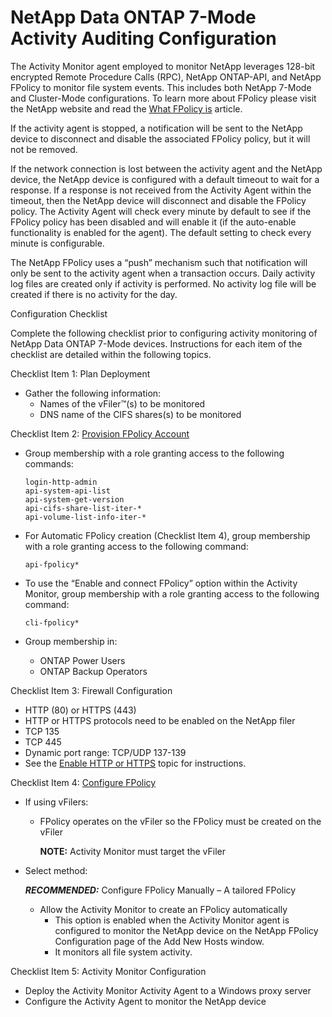 # NetApp Data ONTAP 7-Mode Activity Auditing Configuration

The Activity Monitor agent employed to monitor NetApp leverages 128-bit encrypted Remote Procedure
Calls (RPC), NetApp ONTAP-API, and NetApp FPolicy to monitor file system events. This includes both
NetApp 7-Mode and Cluster-Mode configurations. To learn more about FPolicy please visit the NetApp
website and read the
[What FPolicy is](https://library.netapp.com/ecmdocs/ECMP1401220/html/GUID-54FE1A84-6CF0-447E-9AAE-F43B61CA2138.html)
article.

If the activity agent is stopped, a notification will be sent to the NetApp device to disconnect and
disable the associated FPolicy policy, but it will not be removed.

If the network connection is lost between the activity agent and the NetApp device, the NetApp
device is configured with a default timeout to wait for a response. If a response is not received
from the Activity Agent within the timeout, then the NetApp device will disconnect and disable the
FPolicy policy. The Activity Agent will check every minute by default to see if the FPolicy policy
has been disabled and will enable it (if the auto-enable functionality is enabled for the agent).
The default setting to check every minute is configurable.

The NetApp FPolicy uses a “push” mechanism such that notification will only be sent to the activity
agent when a transaction occurs. Daily activity log files are created only if activity is performed.
No activity log file will be created if there is no activity for the day.

Configuration Checklist

Complete the following checklist prior to configuring activity monitoring of NetApp Data ONTAP
7-Mode devices. Instructions for each item of the checklist are detailed within the following
topics.

Checklist Item 1: Plan Deployment

- Gather the following information:
  - Names of the vFiler™(s) to be monitored
  - DNS name of the CIFS shares(s) to be monitored

Checklist Item 2: [Provision FPolicy Account](/docs/accessanalyzer/12.0/configuration/netapp-7-mode/provision-activity.md)

- Group membership with a role granting access to the following commands:

  ```
  login-http-admin
  api-system-api-list
  api-system-get-version
  api-cifs-share-list-iter-*
  api-volume-list-info-iter-*
  ```

- For Automatic FPolicy creation (Checklist Item 4), group membership with a role granting access to
  the following command:

  ```
  api-fpolicy*
  ```

- To use the “Enable and connect FPolicy” option within the Activity Monitor, group membership with
  a role granting access to the following command:

  ```
  cli-fpolicy*
  ```

- Group membership in:

  - ONTAP Power Users
  - ONTAP Backup Operators

Checklist Item 3: Firewall Configuration

- HTTP (80) or HTTPS (443)
- HTTP or HTTPS protocols need to be enabled on the NetApp filer
- TCP 135
- TCP 445
- Dynamic port range: TCP/UDP 137-139
- See the [Enable HTTP or HTTPS](/docs/accessanalyzer/12.0/configuration/netapp-7-mode/enable-http.md) topic for instructions.

Checklist Item 4: [Configure FPolicy](/docs/accessanalyzer/12.0/configuration/netapp-7-mode/configure-fpolicy.md)

- If using vFilers:

  - FPolicy operates on the vFiler so the FPolicy must be created on the vFiler

    **NOTE:** Activity Monitor must target the vFiler

- Select method:

  **_RECOMMENDED:_** Configure FPolicy Manually – A tailored FPolicy

  - Allow the Activity Monitor to create an FPolicy automatically
    - This option is enabled when the Activity Monitor agent is configured to monitor the NetApp
      device on the NetApp FPolicy Configuration page of the Add New Hosts window.
    - It monitors all file system activity.

Checklist Item 5: Activity Monitor Configuration

- Deploy the Activity Monitor Activity Agent to a Windows proxy server
- Configure the Activity Agent to monitor the NetApp device
